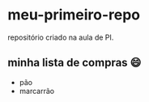 # meu-primeiro-repo
repositório criado na aula de PI.

## minha lista de compras :smile:
- pão
- marcarrão
